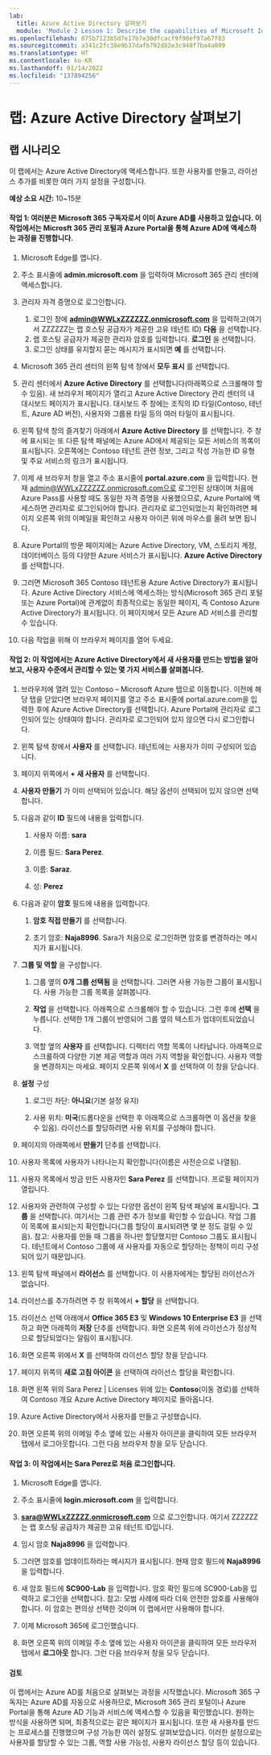 ```yaml
---
lab:
  title: Azure Active Directory 살펴보기
  module: 'Module 2 Lesson 1: Describe the capabilities of Microsoft Identity and access management solutions: Explore the services and identity types of Azure AD'
ms.openlocfilehash: 075b7123b5d7e17b7e30dfcacf9f90ef97a67f83
ms.sourcegitcommit: a341c2fc38e9b37dafb792d82e3c948f7ba4a099
ms.translationtype: HT
ms.contentlocale: ko-KR
ms.lasthandoff: 01/14/2022
ms.locfileid: "137894256"
---
```

# <a name="lab-explore-azure-active-directory"></a>랩: Azure Active Directory 살펴보기

## <a name="lab-scenario"></a>랩 시나리오

이 랩에서는 Azure Active Directory에 액세스합니다.  또한 사용자를 만들고, 라이선스 추가를 비롯한 여러 가지 설정을 구성합니다.  



**예상 소요 시간:** 10~15분

#### <a name="task-1--as-a-subscriber-to-microsoft-365-you-are-already-using-azure-ad--in-this-task-you-will-walk-through-accessing-azure-ad-through-the-microsoft-365-admin-portal-and-through-the-azure-portal"></a>작업 1:  여러분은 Microsoft 365 구독자로서 이미 Azure AD를 사용하고 있습니다.  이 작업에서는 Microsft 365 관리 포털과 Azure Portal을 통해 Azure AD에 액세스하는 과정을 진행합니다.

1. Microsoft Edge를 엽니다.

2. 주소 표시줄에 **admin.microsoft.com** 을 입력하여 Microsoft 365 관리 센터에 액세스합니다.

3. 관리자 자격 증명으로 로그인합니다. 
    1. 로그인 창에 **admin@WWLxZZZZZZ.onmicrosoft.com** 을 입력하고(여기서 ZZZZZZ는 랩 호스팅 공급자가 제공한 고유 테넌트 ID) **다음** 을 선택합니다.
    1. 랩 호스팅 공급자가 제공한 관리자 암호를 입력합니다. **로그인** 을 선택합니다.
    1. 로그인 상태를 유지할지 묻는 메시지가 표시되면 **예** 를 선택합니다.

4. Microsoft 365 관리 센터의 왼쪽 탐색 창에서 **모두 표시** 를 선택합니다.

5. 관리 센터에서 **Azure Active Directory** 를 선택합니다(아래쪽으로 스크롤해야 할 수 있음).  새 브라우저 페이지가 열리고 Azure Active Directory 관리 센터의 내 대시보드 페이지가 표시됩니다. 대시보드 주 창에는 조직의 ID 타일(Contoso, 테넌트, Azure AD 버전), 사용자와 그룹용 타일 등의 여러 타일이 표시됩니다.

6. 왼쪽 탐색 창의 즐겨찾기 아래에서 **Azure Active Directory** 를 선택합니다.  주 창에 표시되는 또 다른 탐색 패널에는 Azure AD에서 제공되는 모든 서비스의 목록이 표시됩니다. 오른쪽에는 Contoso 테넌트 관련 정보, 그리고 작성 가능한 ID 유형 및 주요 서비스의 링크가 표시됩니다.  

7. 이제 새 브라우저 창을 열고 주소 표시줄에 **portal.azure.com** 을 입력합니다.  현재 admin@WWLxZZZZZZ.onmicrosoft.com으로 로그인된 상태이며 처음에 Azure Pass를 사용할 때도 동일한 자격 증명을 사용했으므로, Azure Portal에 액세스하면 관리자로 로그인되어야 합니다.  관리자로 로그인되었는지 확인하려면 페이지 오른쪽 위의 이메일을 확인하고 사용자 아이콘 위에 마우스를 올려 보면 됩니다.

8. Azure Portal의 방문 페이지에는 Azure Active Directory, VM, 스토리지 계정, 데이터베이스 등의 다양한 Azure 서비스가 표시됩니다.  **Azure Active Directory** 를 선택합니다.  

9. 그러면 Microsoft 365 Contoso 테넌트용 Azure Active Directory가 표시됩니다.    Azure Active Directory 서비스에 액세스하는 방식(Microsoft 365 관리 포털 또는 Azure Portal)에 관계없이 최종적으로는 동일한 페이지, 즉 Contoso Azure Active Directory가 표시됩니다. 이 페이지에서 모든 Azure AD 서비스를 관리할 수 있습니다.

10. 다음 작업을 위해 이 브라우저 페이지를 열어 두세요.


#### <a name="task-2--in-this-task-youll-learn-how-to-create-a-new-user-in-azure-active-directory-and-explore-some-of-services-that-can-be-managed-at-the-user-level"></a>작업 2:  이 작업에서는 Azure Active Directory에서 새 사용자를 만드는 방법을 알아보고, 사용자 수준에서 관리할 수 있는 몇 가지 서비스를 살펴봅니다.

1. 브라우저에 열려 있는 Contoso – Microsoft Azure 탭으로 이동합니다. 이전에 해당 탭을 닫았다면 브라우저 페이지를 열고 주소 표시줄에 portal.azure.com을 입력한 후에 Azure Active Directory를 선택합니다.  Azure Portal에 관리자로 로그인되어 있는 상태여야 합니다. 관리자로 로그인되어 있지 않으면 다시 로그인합니다.

2. 왼쪽 탐색 창에서 **사용자** 를 선택합니다.  테넌트에는 사용자가 이미 구성되어 있습니다.

3. 페이지 위쪽에서 **+ 새 사용자** 를 선택합니다.

4. **사용자 만들기** 가 이미 선택되어 있습니다. 해당 옵션이 선택되어 있지 않으면 선택합니다.

5. 다음과 같이 **ID** 필드에 내용을 입력합니다.

    1. 사용자 이름: **sara**

    2. 이름 필드: **Sara Perez**.

    3. 이름: **Saraz**.

    4. 성: **Perez**

6. 다음과 같이 **암호** 필드에 내용을 입력합니다.

    1. **암호 직접 만들기** 를 선택합니다.

    1. 초기 암호: **Naja8996**. Sara가 처음으로 로그인하면 암호를 변경하라는 메시지가 표시됩니다.

7. **그룹 및 역할** 을 구성합니다.

    1. 그룹 옆의 **0개 그룹 선택됨** 을 선택합니다.  그러면 사용 가능한 그룹이 표시됩니다.  사용 가능한 그룹 목록을 살펴봅니다.

    2. **작업** 을 선택합니다. 아래쪽으로 스크롤해야 할 수 있습니다. 그런 후에 **선택** 을 누릅니다. 선택한 1개 그룹이 반영되어 그룹 옆의 텍스트가 업데이트되었습니다.  

    3. 역할 옆의 **사용자** 를 선택합니다. 디렉터리 역할 목록이 나타납니다.  아래쪽으로 스크롤하여 다양한 기본 제공 역할과 여러 가지 역할을 확인합니다. 사용자 역할을 변경하지는 마세요.  페이지 오른쪽 위에서 **X** 를 선택하여 이 창을 닫습니다.

8. **설정** 구성

    1. 로그인 차단:  **아니요**(기본 설정 유지)

    1. 사용 위치: **미국**(드롭다운을 선택한 후 아래쪽으로 스크롤하면 이 옵션을 찾을 수 있음).  라이선스를 할당하려면 사용 위치를 구성해야 합니다.

9. 페이지의 아래쪽에서 **만들기** 단추를 선택합니다.

10. 사용자 목록에 사용자가 나타나는지 확인합니다(이름은 사전순으로 나열됨).

11. 사용자 목록에서 방금 만든 사용자인 **Sara Perez** 를 선택합니다.  프로필 페이지가 열립니다.

12. 사용자와 관련하여 구성할 수 있는 다양한 옵션이 왼쪽 탐색 패널에 표시됩니다.  **그룹** 을 선택합니다.  여기서는 그룹 관련 추가 정보를 확인할 수 있습니다.  작업 그룹이 목록에 표시되는지 확인합니다(그룹 할당이 표시되려면 몇 분 정도 걸릴 수 있음).  참고: 사용자를 만들 때 그룹을 하나만 할당했지만 Contoso 그룹도 표시됩니다.  테넌트에서 Contoso 그룹에 새 사용자를 자동으로 할당하는 정책이 미리 구성되어 있기 때문입니다.

13. 왼쪽 탐색 패널에서 **라이선스** 를 선택합니다.  이 사용자에게는 할당된 라이선스가 없습니다.  

14. 라이선스를 추가하려면 주 창 위쪽에서 **+ 할당** 을 선택합니다.

15. 라이선스 선택 아래에서 **Office 365 E3** 및 **Windows 10 Enterprise E3** 을 선택하고 화면 아래쪽의 **저장** 단추를 선택합니다. 화면 오른쪽 위에 라이선스가 정상적으로 할당되었다는 알림이 표시됩니다.

16. 화면 오른쪽 위에서 **X** 를 선택하여 라이선스 할당 창을 닫습니다.

17. 페이지 위쪽의 **새로 고침 아이콘** 을 선택하여 라이선스 할당을 확인합니다.

18. 화면 왼쪽 위의 Sara Perez | Licenses 위에 있는 **Contoso**(이동 경로)를 선택하여 Contoso 개요 Azure Active Directory 페이지로 돌아옵니다.

19. Azure Active Directory에서 사용자를 만들고 구성했습니다.

20. 화면 오른쪽 위의 이메일 주소 옆에 있는 사용자 아이콘을 클릭하여 모든 브라우저 탭에서 로그아웃합니다. 그런 다음 브라우저 창을 모두 닫습니다.

#### <a name="task-3--in-this-task-you-will-sign-in-as-sara-perez-for-the-first-time"></a>작업 3:  이 작업에서는 Sara Perez로 처음 로그인합니다.

1. Microsoft Edge를 엽니다.

2. 주소 표시줄에 **login.microsoft.com** 을 입력합니다.

3. **sara@WWLxZZZZZ.onmicrosoft.com** 으로 로그인합니다. 여기서 ZZZZZZ는 랩 호스팅 공급자가 제공한 고유 테넌트 ID입니다.

4. 임시 암호 **Naja8996** 을 입력합니다.

5. 그러면 암호를 업데이트하라는 메시지가 표시됩니다. 현재 암호 필드에 **Naja8996** 을 입력합니다.

6. 새 암호 필드에 **SC900-Lab** 을 입력합니다.  암호 확인 필드에 SC900-Lab을 입력하고 로그인을 선택합니다.  참고: 모범 사례에 따라 더욱 안전한 암호를 사용해야 합니다. 이 암호는 편의상 선택한 것이며 이 랩에서만 사용해야 합니다.

7. 이제 Microsoft 365에 로그인했습니다.

8. 화면 오른쪽 위의 이메일 주소 옆에 있는 사용자 아이콘을 클릭하여 모든 브라우저 탭에서 **로그아웃** 합니다. 그런 다음 브라우저 창을 모두 닫습니다.



#### <a name="review"></a>검토
이 랩에서는 Azure AD를 처음으로 살펴보는 과정을 시작했습니다. Microsoft 365 구독자는 Azure AD를 자동으로 사용하므로, Microsoft 365 관리 포털이나 Azure Portal을 통해 Azure AD 기능과 서비스에 액세스할 수 있음을 확인했습니다.  원하는 방식을 사용하면 되며, 최종적으로는 같은 페이지가 표시됩니다.  또한 새 사용자를 만드는 프로세스를 진행했으며 구성 가능한 여러 설정도 살펴보았습니다. 이러한 설정으로는 사용자를 할당할 수 있는 그룹, 역할 사용 가능성, 사용자 라이선스 할당 등이 있습니다.


